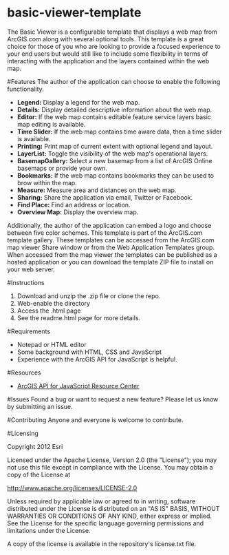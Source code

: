 basic-viewer-template
=====================

The Basic Viewer is a configurable template that displays a web map from ArcGIS.com along with several optional tools.  This
template is a great choice for those of you who are looking to provide a focused experience to your end users but would 
still like to include some flexibility in terms of interacting with the application and the layers contained within the 
web map.  

#Features
The author of the application can choose to enable the following functionality.

- **Legend:** Display a legend for the web map.
- **Details:** Display detailed descriptive information about the web map.
- **Editor:** If the web map contains editable feature service layers basic map editing is available.
- **Time Slider:** If the web map contains time aware data, then a time slider is available.
- **Printing:** Print map of current extent with optional legend and layout.
- **LayerList:** Toggle the visibility of the web map's operational layers.
- **BasemapGallery:** Select a new basemap from a list of ArcGIS Online basemaps or provide your own.
- **Bookmarks:** If the web map contains bookmarks they can be used to brow within the map.
- **Measure:** Measure area and distances on the web map.
- **Sharing:** Share the application via email, Twitter or Facebook.
- **Find Place:** Find an address or location.
- **Overview Map:** Display the overview map.

Additionally, the author of the application can embed a logo and choose between five color schemes. This template is part
of the ArcGIS.com template gallery. These templates can be accessed from the ArcGIS.com map viewer Share window or from 
the Web Application Templates group. When accessed from the map viewer the templates can be published as a hosted 
application or you can download the template ZIP file to install on your web server.

#Instructions

1. Download and unzip the .zip file or clone the repo. 
2. Web-enable the directory
3. Access the .html page 
4. See the readme.html page for more details. 


#Requirements

- Notepad or HTML editor
- Some background with HTML, CSS and JavaScript
- Experience with the ArcGIS API for JavaScript is helpful. 

#Resources

- [ArcGIS API for JavaScript Resource Center](http://help.arcgis.com/en/webapi/javascript/arcgis/index.html)

#Issues
Found a bug or want to request a new feature? Please let us know by submitting an issue. 

#Contributing
Anyone and everyone is welcome to contribute. 

#Licensing 

Copyright 2012 Esri

Licensed under the Apache License, Version 2.0 (the "License"); you may not use this file except in compliance with the License. You may obtain a copy of the License at

http://www.apache.org/licenses/LICENSE-2.0

Unless required by applicable law or agreed to in writing, software distributed under the License is distributed on an "AS IS" BASIS, WITHOUT WARRANTIES OR CONDITIONS OF ANY KIND, either express or implied. See the License for the specific language governing permissions and limitations under the License.

A copy of the license is available in the repository's license.txt file.
